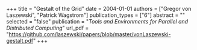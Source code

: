 +++
title = "Gestalt of the Grid"
date = 2004-01-01
authors = ["Gregor von Laszewski", "Patrick Wagstrom"]
publication_types = ["6"]
abstract = ""
selected = "false"
publication = "*Tools and Environments for Parallel and Distributed Computing*"
url_pdf = "https://github.com/laszewski/papers/blob/master/vonLaszewski-gestalt.pdf"
+++

